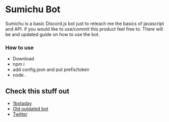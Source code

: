 # Sumichu Bot

Sumichu is a basic Discord.js bot just to reteach me the basics of javascript and API.
if you would like to use/commit this product feel free to. There will be and updated guide on how to use the bot.


### How to use

- Download
- npm i
- add config.json and put prefix/token
- node .

## Check this stuff out

- [1botaday](https://github.com/ElixirDev/1botaday)
- [Old outdated bot](https://github.com/ElixirDev/AniBot)
- [Twitter](https://twitter.com/Opunte2)
